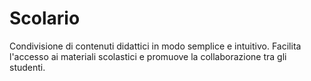 # Scolario
 Condivisione di contenuti didattici in modo semplice e intuitivo. Facilita l'accesso ai materiali scolastici e promuove la collaborazione tra gli studenti.
